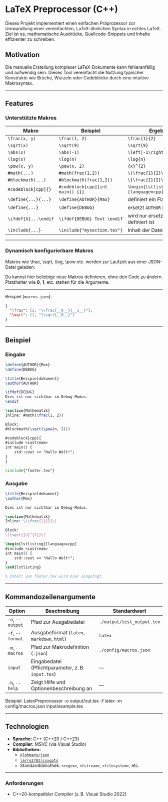 # LaTeX Preprocessor (C++)

Dieses Projekt implementiert einen einfachen Präprozessor zur Umwandlung einer vereinfachten, LaTeX-ähnlichen Syntax in echtes LaTeX. Ziel ist es, mathematische Ausdrücke, Quellcode-Snippets und Inhalte effizienter zu schreiben.

## Motivation

Die manuelle Erstellung komplexer LaTeX-Dokumente kann fehleranfällig und aufwendig sein. Dieses Tool vereinfacht die Nutzung typischer Konstrukte wie Brüche, Wurzeln oder Codeblöcke durch eine intuitive Makrosyntax.

---

## Features

### Unterstützte Makros

| Makro                | Beispiel                        | Ergebnis (LaTeX)                                       |
|---------------------|----------------------------------|--------------------------------------------------------|
| `\frac(x, y)`        | `\frac(1, 2)`                     | `\frac{1}{2}`                                        |
| `\sqrt(x)`           | `\sqrt(9)`                        | `\sqrt{9}`                                           |
| `\abs(x)`            | `\abs(-1)`                        | `\left\|-1\right\|`                                  |
| `\log(x)`            | `\log(n)`                         | `\log{n}`                                            |
| `\pow(x, y)`         | `\pow(x, 2)`                      | `{x}^{2}`                                            |
| `#math(...)`         | `#math(frac(1,2))`                | `\(\frac{1}{2}\)`                                    |
| `#blockmath(...)`    | `#blockmath(frac(1,2))`           | `\[\frac{1}{2}\]`                                    |
| `#codeblock[cpp]{}`  | `#codeblock[cpp]{int main() {}}`  | `\begin{lstlisting}[language=cpp]...\end{lstlisting}`|
| `\define{...}{...}`  | `\define{AUTHOR}{Max}`            | definiert ein Flag ohne Wert                         |
| `\define{...}`       | `\define{DEBUG}`                  | ersetzt `AUTHOR` im gesamten Text                    |
| `\ifdef{X}...\endif` | `\ifdef{DEBUG} Text \endif`       | wird nur ersetzt, wenn `DEBUG` definiert ist         |
| `\include{...}`      | `\include{"mysection.tex"}`       | Inhalt der Datei wird eingefügt                      |

---

### Dynamisch konfigurierbare Makros

Makros wie \frac, \sqrt, \log, \pow etc. werden zur Laufzeit aus einer JSON-Datei geladen:

Du kannst hier beliebige neue Makros definieren, ohne den Code zu ändern. Platzhalter wie __0__, __1__, etc. stehen für die Argumente.

---

Beispiel (`macros.json`):

```json
{
  "\frac": [2, "\\frac{__0__}{__1__}"],
  "\sqrt": [1, "\\sqrt{__0__}"]
}
```

---

## Beispiel

### Eingabe

```latex
\define{AUTHOR}{Max}
\define{DEBUG}

\title{Beispieldokument}
\author{AUTHOR}

\ifdef{DEBUG}
Dies ist nur sichtbar im Debug-Modus.
\endif

\section{Mathematik}
Inline: #math(\frac(1, 2))

Block:
#blockmath(\sqrt(\pow(n, 2)))

#codeblock[cpp]{
#include <iostream>
int main() {
    std::cout << "Hallo Welt!";
}
}

\include{"footer.tex"}


```

### Ausgabe 
```latex
\title{Beispieldokument}
\author{Max}

Dies ist nur sichtbar im Debug-Modus.

\section{Mathematik}
Inline: \(\frac{1}{2}\)

Block:
\[\sqrt{{n}^{2}}\]

\begin{lstlisting}[language=cpp]
#include <iostream>
int main() {
    std::cout << "Hallo Welt!";
}
\end{lstlisting}

% Inhalt von footer.tex wird hier eingefügt
```

---

## Kommandozeilenargumente
| Option           | Beschreibung                                       | Standardwert               |
| ---------------- | -------------------------------------------------- | -------------------------- |
| `-o`, `--output` | Pfad zur Ausgabedatei                              | `./output/test_output.tex` |
| `-f`, `--format` | Ausgabeformat (`latex`, `markdown`, `html`)        | `latex`                    |
| `-m`, `--macros` | Pfad zur Makrodefinition (`.json`)                 | `./config/macros.json`     |
| `input`          | Eingabedatei (Pflichtparameter, z. B. `input.tex`) | —                          |
| `-h`, `--help`   | Zeigt Hilfe und Optionenbeschreibung an            | —                          |

Beispiel:
LatexPreprocessor -o output/out.tex -f latex -m config/macros.json input/example.tex

--- 

## Technologien

- **Sprache:** C++ (C++20 / C++23)
- **Compiler:** MSVC (via Visual Studio)
- **Bibliotheken:**
  - [`nlohmann/json`](https://github.com/nlohmann/json) 
  - [`jarro2783/cxxopts`](https://github.com/jarro2783/cxxopts) 
  - Standardbibliothek: `<regex>`, `<fstream>`, `<filesystem>`, etc.


---

### Anforderungen 

* C++20-kompatibler Compiler (z. B. Visual Studio 2022)

